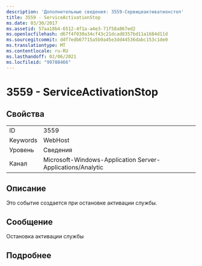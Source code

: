 ```yaml
---
description: 'Дополнительные сведения: 3559-Сервицеактиватионстоп'
title: 3559 - ServiceActivationStop
ms.date: 03/30/2017
ms.assetid: 57aa18b4-6512-4f1a-a4e3-71f58a867ed2
ms.openlocfilehash: d67f4f030a34cf43c21dcad8357bd11a1684d11d
ms.sourcegitcommit: ddf7edb67715a5b9a45e3dd44536dabc153c1de0
ms.translationtype: MT
ms.contentlocale: ru-RU
ms.lasthandoff: 02/06/2021
ms.locfileid: "99788466"
---
```

# <a name="3559---serviceactivationstop"></a>3559 - ServiceActivationStop

## <a name="properties"></a>Свойства  
  
|||  
|-|-|  
|ID|3559|  
|Keywords|WebHost|  
|Уровень|Сведения|  
|Канал|Microsoft-Windows-Application Server-Applications/Analytic|  
  
## <a name="description"></a>Описание  

 Это событие создается при остановке активации службы.  
  
## <a name="message"></a>Сообщение  

 Остановка активации службы  
  
## <a name="details"></a>Подробнее
